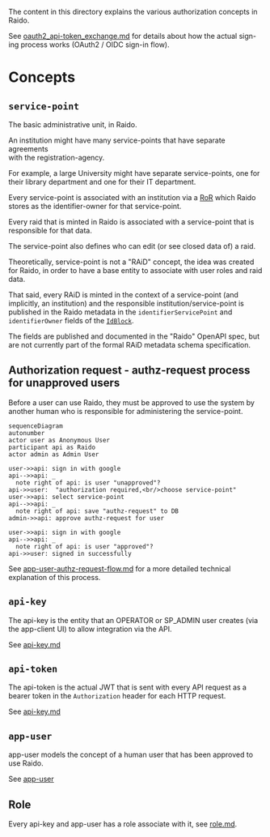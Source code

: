 The content in this directory explains the various authorization concepts in 
Raido.

See [oauth2_api-token_exchange.md](../authentication/oauth2_api-token_exchange.md)
for details about how the actual sign-ing process works (OAuth2 / OIDC sign-in 
flow).



# Concepts

## `service-point`

The basic administrative unit, in Raido.

An institution might have many service-points that have separate agreements  
with the registration-agency.

For example, a large University  might have separate service-points, one for
their library department and one for their IT department.

Every service-point is associated with an institution via a
[RoR](https://ror.org/) which Raido stores as the identifier-owner for that
service-point.

Every raid that is minted in Raido is associated with a service-point that is
responsible for that data.

The service-point also defines who can edit (or see closed data of) a raid.

Theoretically, service-point is not a "RAiD" concept, the idea was created
for Raido, in order to have a base entity to associate with user roles and
raid data.

That said, every RAiD is minted in the context of a service-point (and
implicitly, an institution) and the responsible institution/service-point is
published in the Raido metadata in the `identifierServicePoint` and
`identifierOwner` fields of the
[`IdBlock`](/api-svc/idl-raid-v2/src/metadata-block.yaml).

The fields are published and documented in the "Raido" OpenAPI spec, but are
not currently part of the formal RAiD metadata schema specification.

## Authorization request - authz-request process for unapproved users

Before a user can use Raido, they must be approved to use the system by another
human who is responsible for administering the service-point.

```mermaid
sequenceDiagram
autonumber
actor user as Anonymous User
participant api as Raido
actor admin as Admin User

user->>api: sign in with google
api-->>api: _
  note right of api: is user "unapproved"?
api->>user:  "authorization required,<br/>choose service-point"
user->>api: select service-point
api-->>api: _
  note right of api: save "authz-request" to DB
admin->>api: approve authz-request for user

user->>api: sign in with google
api-->>api: _
  note right of api: is user "approved"?
api->>user: signed in successfully
```

See [app-user-authz-request-flow.md](./app-user-authz-request-flow.md) for a 
more detailed technical explanation of this process.


## `api-key`

The api-key is the entity that an OPERATOR or SP_ADMIN user creates (via the
app-client UI) to allow integration via the API.

See [api-key.md](./api-key.md)


## `api-token`

The api-token is the actual JWT that is sent with every API request as a
bearer token in the `Authorization` header for each HTTP request.

See [api-key.md](./api-key.md)


## `app-user`

app-user models the concept of a human user that has been approved to use 
Raido. 

See [app-user](./app-user.md)


## Role

Every api-key and app-user has a role associate with it, see
[role.md](./role.md).

